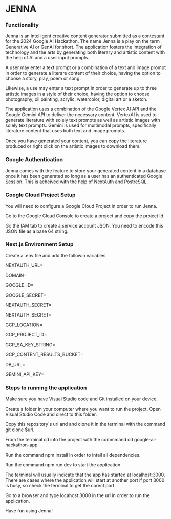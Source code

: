 # JENNA

### Functionality
<p>Jenna is an intelligent creative content generator submitted as a contestant for the 2024 Google AI Hackathon. The name Jenna is a play on the term Generative AI or GenAI for short. The application fosters the integration of technology and the arts by generating both literary and artistic content with the help of AI and a user input prompts.</p>

<p>A user may enter a text prompt or a combination of a text and image prompt in order to generate a literare content of their choice, having the option to choose a story, play, poem or song.</p>

<p>Likewise, a use may enter a text prompt in order to generate up to three artistic images in a style of their choice, having the option to choose photography, oil painting, acrylic, watercolor, digital art or a sketch.</p>

<p>The application uses a combination of the Google Vertex AI API and the Google Gemini API to deliver the necessary content. VertexAI is used to generate literature with solely text prompts as well as artistic images with solely text prompts. Gemini is used for multimodal prompts, specifically literature content that uses both text and image prompts.</p>

<p>Once you have generated your content, you can copy the literature produced or right click on the artistic images to download them.</p>

### Google Authentication
<p>Jenna comes with the feature to store your generated content in a database once it has been generated so long as a user has an authenticated Google Session. This is acheived with the help of NextAuth and PostreSQL.</p>


### Google Cloud Project Setup
You will need to configure a Google Cloud Project in order to run Jenna.
<p>Go to the Google Cloud Console to create a project and copy the project Id.</p>
<p>Go the IAM tab to create a service account JSON. You need to encode this JSON file as a base 64 string.</b>
<p>

### Next.js Environment Setup
<p>Create a .env file and add the followin variables</p>

<p>NEXTAUTH_URL=</p>
<p>DOMAIN=</p>
<p>GOOGLE_ID=</p>
<p>GOOGLE_SECRET=</p>
<p>NEXTAUTH_SECRET=</p>
<p>NEXTAUTH_SECRET=</p>
<p>GCP_LOCATION=</p>
<p>GCP_PROJECT_ID=</p>
<p>GCP_SA_KEY_STRING=</p>
<p>GCP_CONTENT_RESULTS_BUCKET=</p>
<p>DB_URL=</p>
<p>GEMINI_API_KEY=</p>

### Steps to running the application
<p>Make sure you have Visual Studio code and Git installed on your device.</p>
<p>Create a folder in your computer where you want to run the project. Open Visual Studio Code and direct to this folder. </p>
<p>Copy this repository's url and and clone it in the terminal with the command git clone $url.</p>
<p>From the terminal cd into the project with the commmand cd google-ai-hackathon-app</p>
<p>Run the command npm install in order to intall all dependencies.</p>
<p>Run the command npm run dev to start the application. </p>
<p>The terminal will usually indicate that the app has started at localhost:3000. There are cases where the application will start at another port if port 3000 is busy, so check the terminal to get the corect port.</p>
<p>Go to a browser and type locahost:3000 in the url in order to run the application.</p>
<p>Have fun using Jenna!</p>

